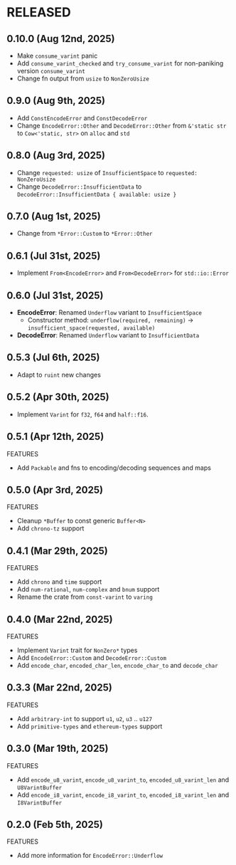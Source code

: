 # RELEASED

## 0.10.0 (Aug 12nd, 2025)

- Make `consume_varint` panic
- Add `consume_varint_checked` and `try_consume_varint` for non-paniking version `consume_varint`
- Change fn output from `usize` to `NonZeroUsize`

## 0.9.0 (Aug 9th, 2025)

- Add `ConstEncodeError` and `ConstDecodeError`
- Change `EncodeError::Other` and `DecodeError::Other` from `&'static str` to `Cow<'static, str>` on `alloc` and `std`

## 0.8.0 (Aug 3rd, 2025)

- Change `requested: usize` of `InsufficientSpace` to `requested: NonZeroUsize`
- Change `DecodeError::InsufficientData` to `DecodeError::InsufficientData { available: usize }`

## 0.7.0 (Aug 1st, 2025)

- Change from `*Error::Custom` to `*Error::Other`

## 0.6.1 (Jul 31st, 2025)

- Implement `From<EncodeError>` and `From<DecodeError>` for `std::io::Error`

## 0.6.0 (Jul 31st, 2025)

- **EncodeError**: Renamed `Underflow` variant to `InsufficientSpace`
  - Constructor method: `underflow(required, remaining)` → `insufficient_space(requested, available)`
- **DecodeError**: Renamed `Underflow` variant to `InsufficientData`

## 0.5.3 (Jul 6th, 2025)

- Adapt to `ruint` new changes

## 0.5.2 (Apr 30th, 2025)

- Implement `Varint` for `f32`, `f64` and `half::f16`.

## 0.5.1 (Apr 12th, 2025)

FEATURES

- Add `Packable` and fns to encoding/decoding sequences and maps

## 0.5.0 (Apr 3rd, 2025)

FEATURES

- Cleanup `*Buffer` to const generic `Buffer<N>`
- Add `chrono-tz` support

## 0.4.1 (Mar 29th, 2025)

FEATURES

- Add `chrono` and `time` support
- Add `num-rational`, `num-complex` and `bnum` support
- Rename the crate from `const-varint` to `varing`

## 0.4.0 (Mar 22nd, 2025)

FEATURES

- Implement `Varint` trait for `NonZero*` types
- Add `EncodeError::Custom` and `DecodeError::Custom`
- Add `encode_char`, `encoded_char_len`, `encode_char_to` and `decode_char`

## 0.3.3 (Mar 22nd, 2025)

FEATURES

- Add `arbitrary-int` to support `u1`, `u2`, `u3` .. `u127`
- Add `primitive-types` and `ethereum-types` support

## 0.3.0 (Mar 19th, 2025)

FEATURES

- Add `encode_u8_varint`, `encode_u8_varint_to`, `encoded_u8_varint_len` and `U8VarintBuffer`
- Add `encode_i8_varint`, `encode_i8_varint_to`, `encoded_i8_varint_len` and `I8VarintBuffer`

## 0.2.0 (Feb 5th, 2025)

FEATURES

- Add more information for `EncodeError::Underflow`
